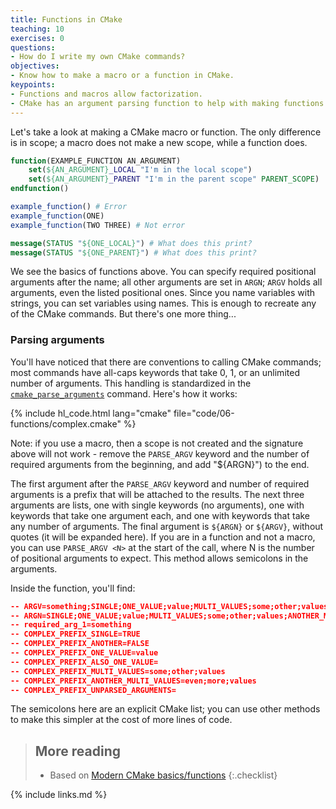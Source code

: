 ```yaml
---
title: Functions in CMake
teaching: 10
exercises: 0
questions:
- How do I write my own CMake commands?
objectives:
- Know how to make a macro or a function in CMake.
keypoints:
- Functions and macros allow factorization.
- CMake has an argument parsing function to help with making functions.
---
```


Let's take a look at making a CMake macro or function. The only difference is in scope; a macro does
not make a new scope, while a function does.

```cmake
function(EXAMPLE_FUNCTION AN_ARGUMENT)
    set(${AN_ARGUMENT}_LOCAL "I'm in the local scope")
    set(${AN_ARGUMENT}_PARENT "I'm in the parent scope" PARENT_SCOPE)
endfunction()

example_function() # Error
example_function(ONE)
example_function(TWO THREE) # Not error

message(STATUS "${ONE_LOCAL}") # What does this print?
message(STATUS "${ONE_PARENT}") # What does this print?
```

We see the basics of functions above. You can specify required positional arguments after the name;
all other arguments are set in `ARGN`; `ARGV` holds all arguments, even the listed positional ones.
Since you name variables with strings, you can set variables using names. This is enough to recreate
any of the CMake commands. But there's one more thing...


### Parsing arguments

You'll have noticed that there are conventions to calling CMake commands; most commands have
all-caps keywords that take 0, 1, or an unlimited number of arguments. This handling is standardized
in the
[`cmake_parse_arguments`](https://cmake.org/cmake/help/latest/command/cmake_parse_arguments.html)
command. Here's how it works:

{% include hl_code.html lang="cmake" file="code/06-functions/complex.cmake" %}

Note: if you use a macro, then a scope is not created and the signature above will not work - remove
the `PARSE_ARGV` keyword and the number of required arguments from the beginning, and add "${ARGN}")
to the end.

The first argument after the `PARSE_ARGV` keyword and number of required arguments is a prefix that
will be attached to the results. The next three arguments are lists, one with single keywords (no
arguments), one with keywords that take one argument each, and one with keywords that take any
number of arguments. The final argument is `${ARGN}` or `${ARGV}`, without quotes (it will be
expanded here). If you are in a function and not a macro, you can use `PARSE_ARGV <N>` at the start
of the call, where N is the number of positional arguments to expect.  This method allows semicolons
in the arguments.

Inside the function, you'll find:

```cmake
-- ARGV=something;SINGLE;ONE_VALUE;value;MULTI_VALUES;some;other;values;ANOTHER_MULTI_VALUES;even;more;values
-- ARGN=SINGLE;ONE_VALUE;value;MULTI_VALUES;some;other;values;ANOTHER_MULTI_VALUES;even;more;values
-- required_arg_1=something
-- COMPLEX_PREFIX_SINGLE=TRUE
-- COMPLEX_PREFIX_ANOTHER=FALSE
-- COMPLEX_PREFIX_ONE_VALUE=value
-- COMPLEX_PREFIX_ALSO_ONE_VALUE=
-- COMPLEX_PREFIX_MULTI_VALUES=some;other;values
-- COMPLEX_PREFIX_ANOTHER_MULTI_VALUES=even;more;values
-- COMPLEX_PREFIX_UNPARSED_ARGUMENTS=
```

The semicolons here are an explicit CMake list; you can use other methods to make this simpler at
the cost of more lines of code.

> ## More reading
>
> * Based on [Modern CMake basics/functions][]
{:.checklist}

[Modern CMake basics/functions]: https://cliutils.gitlab.io/modern-cmake/chapters/basics/functions.html

{% include links.md %}
